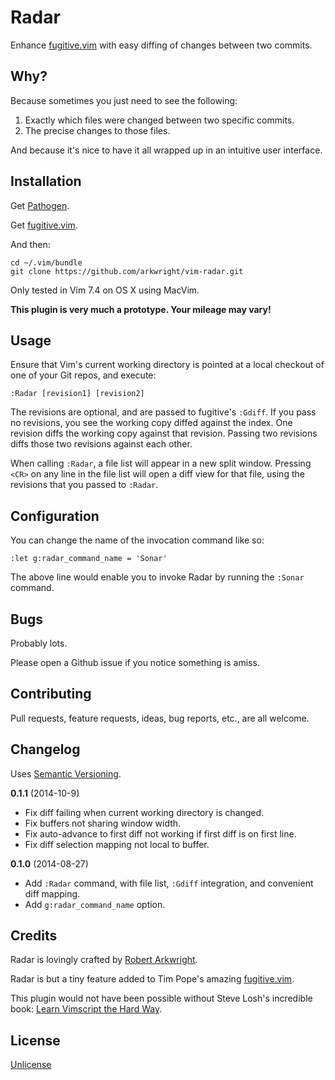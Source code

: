 # Radar

Enhance [fugitive.vim](https://github.com/tpope/vim-fugitive) with easy diffing
of changes between two commits.

## Why?

Because sometimes you just need to see the following:

1. Exactly which files were changed between two specific commits.
1. The precise changes to those files.

And because it's nice to have it all wrapped up in an intuitive user interface.

## Installation

Get [Pathogen](https://github.com/tpope/vim-pathogen).

Get [fugitive.vim](https://github.com/tpope/vim-fugitive).

And then:

    cd ~/.vim/bundle
    git clone https://github.com/arkwright/vim-radar.git

Only tested in Vim 7.4 on OS X using MacVim.

**This plugin is very much a prototype. Your mileage may vary!**

## Usage

Ensure that Vim's current working directory is pointed at a local checkout of
one of your Git repos, and execute:

    :Radar [revision1] [revision2]

The revisions are optional, and are passed to fugitive's `:Gdiff`. If you pass
no revisions, you see the working copy diffed against the index. One revision
diffs the working copy against that revision. Passing two revisions diffs those
two revisions against each other.

When calling `:Radar`, a file list will appear in a new split window. Pressing
`<CR>` on any line in the file list will open a diff view for that file, using
the revisions that you passed to `:Radar`.

## Configuration

You can change the name of the invocation command like so:

    :let g:radar_command_name = 'Sonar'

The above line would enable you to invoke Radar by running the `:Sonar` command.

## Bugs

Probably lots.

Please open a Github issue if you notice something is amiss.

## Contributing

Pull requests, feature requests, ideas, bug reports, etc., are all welcome.

## Changelog

Uses [Semantic Versioning](http://semver.org/).

**0.1.1** (2014-10-9)

* Fix diff failing when current working directory is changed.
* Fix buffers not sharing window width.
* Fix auto-advance to first diff not working if first diff is on first line.
* Fix diff selection mapping not local to buffer.

**0.1.0** (2014-08-27)

* Add `:Radar` command, with file list, `:Gdiff` integration, and convenient
  diff mapping.
* Add `g:radar_command_name` option.

## Credits

Radar is lovingly crafted by [Robert
Arkwright](https://github.com/arkwright).

Radar is but a tiny feature added to Tim Pope's amazing
[fugitive.vim](https://github.com/tpope/vim-fugitive).

This plugin would not have been possible without Steve Losh's incredible book:
[Learn Vimscript the Hard
Way](http://learnvimscriptthehardway.stevelosh.com/).

## License

[Unlicense](http://unlicense.org/)
